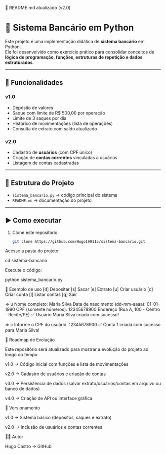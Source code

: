 📄 README.md atualizado (v2.0)
# 🏦 Sistema Bancário em Python

Este projeto é uma implementação didática de **sistema bancário** em Python.  
Ele foi desenvolvido como exercício prático para consolidar conceitos de **lógica de programação, funções, estruturas de repetição e dados estruturados**.

---

## 🚀 Funcionalidades

### v1.0
- Depósito de valores
- Saque com limite de R$ 500,00 por operação
- Limite de 3 saques por dia
- Histórico de movimentações (lista de operações)
- Consulta de extrato com saldo atualizado

### v2.0
- Cadastro de **usuários** (com CPF único)
- Criação de **contas correntes** vinculadas a usuários
- Listagem de contas cadastradas

---

## 📂 Estrutura do Projeto
- `sistema_bancario.py` → código principal do sistema
- `README.md` → documentação do projeto

---

## ▶️ Como executar
1. Clone este repositório:
   ```bash
   git clone https://github.com/Hugo199115/sistema-bancario.git


Acesse a pasta do projeto:

cd sistema-bancario


Execute o código:

python sistema_bancario.py

📖 Exemplo de uso
[d] Depositar
[s] Sacar
[e] Extrato
[u] Criar usuário
[c] Criar conta
[l] Listar contas
[q] Sair

=> u
Nome completo: Maria Silva
Data de nascimento (dd-mm-aaaa): 01-01-1990
CPF (somente números): 12345678900
Endereço (Rua A, 100 - Centro - Recife/PE)
✅ Usuário Maria Silva criado com sucesso!

=> c
Informe o CPF do usuário: 12345678900
✅ Conta 1 criada com sucesso para Maria Silva!

🔮 Roadmap de Evolução

Este repositório será atualizado para mostrar a evolução do projeto ao longo do tempo:

 v1.0 → Código inicial com funções e lista de movimentações

 v2.0 → Cadastro de usuários e criação de contas

 v3.0 → Persistência de dados (salvar extrato/usuários/contas em arquivo ou banco de dados)

 v4.0 → Criação de API ou interface gráfica

📌 Versionamento

v1.0 → Sistema básico (depósitos, saques e extrato)

v2.0 → Inclusão de usuários e contas correntes

👨‍💻 Autor

Hugo Castro → GitHub